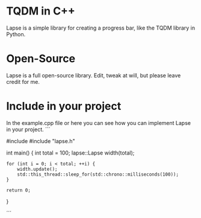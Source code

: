 # TQDM in C++
Lapse is a simple library for creating a progress bar, like the TQDM library in Python.

# Open-Source
Lapse is a full open-source library.
Edit, tweak at will, but please leave credit for me.

# Include in your project
In the example.cpp file or here you can see how you can implement Lapse in your project.
´´´

#include <thread>
#include "lapse.h"

int main() {
    int total = 100;
    lapse::Lapse width(total);

    for (int i = 0; i < total; ++i) {
        width.update();
        std::this_thread::sleep_for(std::chrono::milliseconds(100));
    }

    return 0;
}

´´´
